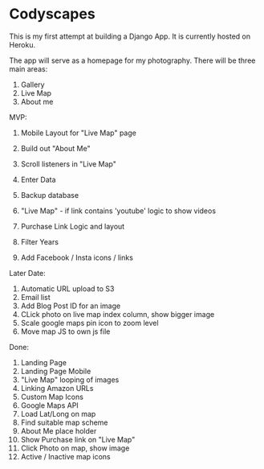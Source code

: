 # Codyscapes

This is my first attempt at building a Django App. It is currently hosted on Heroku.

The app will serve as a homepage for my photography.  There will be three main areas:

1. Gallery
2. Live Map
3. About me

MVP:
1. Mobile Layout for "Live Map" page
2. Build out "About Me"
3. Scroll listeners in "Live Map"
4. Enter Data
5. Backup database
6. "Live Map" - if link contains 'youtube' logic to show videos

8. Purchase Link Logic and layout

10. Filter Years
11. Add Facebook / Insta icons / links

Later Date:
1. Automatic URL upload to S3
2. Email list
3. Add Blog Post ID for an image
4. CLick photo on live map index column, show bigger image
5. Scale google maps pin icon to zoom level
6. Move map JS to own js file

Done:
1. Landing Page
2. Landing Page Mobile
3. "Live Map" looping of images
4. Linking Amazon URLs
5. Custom Map Icons
6. Google Maps API
7. Load Lat/Long on map
8. Find suitable map scheme
9. About Me place holder
10. Show Purchase link on "Live Map"
11. Click Photo on map, show image
12. Active / Inactive map icons
